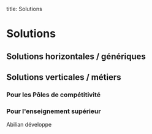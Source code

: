 title: Solutions

# Solutions

## Solutions horizontales / génériques


## Solutions verticales / métiers

### Pour les Pôles de compétitivité


### Pour l'enseignement supérieur

Abilian développe